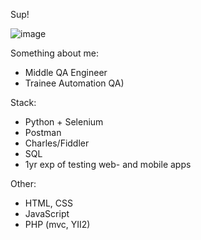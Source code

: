 Sup!

![image](https://user-images.githubusercontent.com/58269256/182179508-f5dd4f74-c398-4257-9f16-70da30d3c4cd.png)

Something about me:
- Middle QA Engineer
- Trainee Automation QA)

Stack:
- Python + Selenium
- Postman
- Charles/Fiddler
- SQL
- 1yr exp of testing web- and mobile apps

Other:
- HTML, CSS
- JavaScript
- PHP (mvc, YII2)
